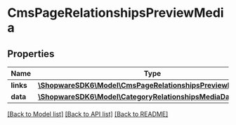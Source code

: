 # CmsPageRelationshipsPreviewMedia

## Properties
Name | Type | Description | Notes
------------ | ------------- | ------------- | -------------
**links** | [**\ShopwareSDK6\Model\CmsPageRelationshipsPreviewMediaLinks**](CmsPageRelationshipsPreviewMediaLinks.md) |  | [optional] 
**data** | [**\ShopwareSDK6\Model\CategoryRelationshipsMediaData**](CategoryRelationshipsMediaData.md) |  | [optional] 

[[Back to Model list]](../../README.md#documentation-for-models) [[Back to API list]](../../README.md#documentation-for-api-endpoints) [[Back to README]](../../README.md)

